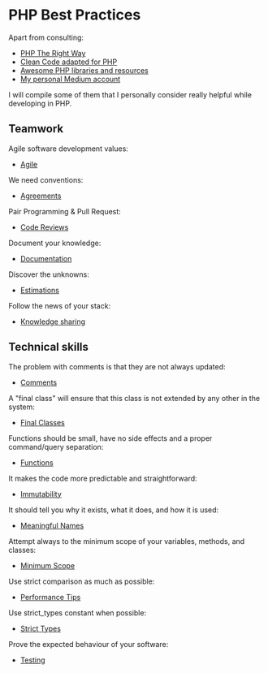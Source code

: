 # PHP Best Practices

Apart from consulting:
* [PHP The Right Way](https://phptherightway.com/)
* [Clean Code adapted for PHP](https://github.com/jupeter/clean-code-php)
* [Awesome PHP libraries and resources](https://github.com/ziadoz/awesome-php)
* [My personal Medium account](https://medium.com/@chemaclass/)

I will compile some of them that I personally consider really helpful while developing in PHP.

## Teamwork

Agile software development values:
* [Agile](/team-work/agile.md)

We need conventions:
* [Agreements](/team-work/agreements.md)

Pair Programming & Pull Request:
* [Code Reviews](/team-work/code-reviews.md)

Document your knowledge:
* [Documentation](/team-work/documentation.md)

Discover the unknowns:
* [Estimations](/team-work/estimations.md)

Follow the news of your stack:
* [Knowledge sharing](/team-work/knowledge-sharing.md)

## Technical skills

The problem with comments is that they are not always updated:
* [Comments](/technical-skills/comments.md) 

A "final class" will ensure that this class is not extended by any other in the system:
* [Final Classes](/technical-skills/final-classes.md) 

Functions should be small, have no side effects and a proper command/query separation:
* [Functions](/technical-skills/functions.md)

It makes the code more predictable and straightforward:
* [Immutability](/technical-skills/immutability.md)

It should tell you why it exists, what it does, and how it is used:
* [Meaningful Names](/technical-skills/meaningful-names.md)

Attempt always to the minimum scope of your variables, methods, and classes:
* [Minimum Scope](/technical-skills/minimum-scope.md)

Use strict comparison as much as possible:
* [Performance Tips](/technical-skills/performance-tips.md)

Use strict_types constant when possible:
* [Strict Types](/technical-skills/strict-types.md)

Prove the expected behaviour of your software:
* [Testing](/technical-skills/testing.md)
